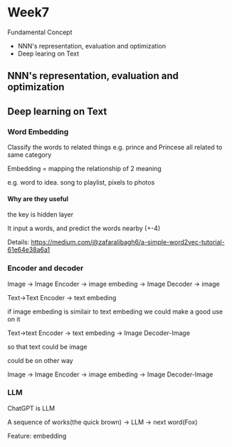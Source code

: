 # Week7 

Fundamental Concept 

- NNN's representation, evaluation and optimization
- Deep learing on Text

## NNN's representation, evaluation and optimization

## Deep learning on Text

### Word Embedding

Classify the words to related things 
e.g. prince and Princese  all related to same category 

Embedding =  mapping the relationship of 2 meaning 

e.g. word to idea. song to playlist, pixels to photos

#### Why are they useful 

the key is hidden layer 

It input a words, and predict the words nearby (+-4)

Details: https://medium.com/@zafaralibagh6/a-simple-word2vec-tutorial-61e64e38a6a1

### Encoder and decoder

Image -> Image Encoder -> image embeding -> Image Decoder -> image

Text->Text Encoder -> text embeding

if image embeding is similair to text embeding
we could make a good use on it 

Text->text Encoder -> text embeding -> Image Decoder-Image

so that text could be image 

could be on other way 

Image -> Image Encoder -> image embeding -> Image Decoder-Image

### LLM

ChatGPT is LLM 

A sequence of works(the quick brown) -> LLM -> next word(Fox)

Feature: embedding 

